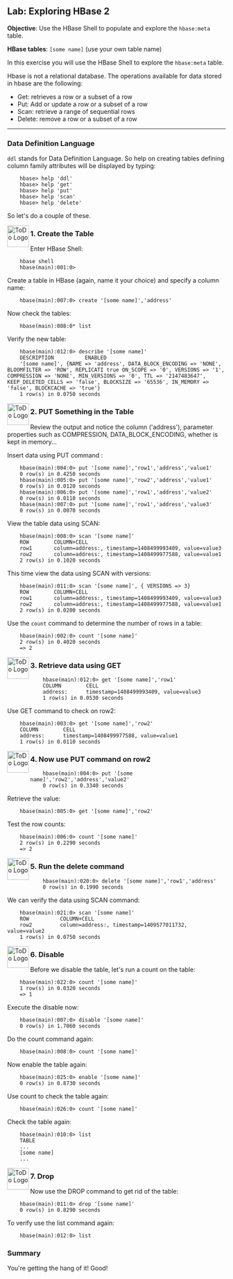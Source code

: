 ## Lab: Exploring HBase 2

**Objective**: Use the HBase Shell to populate and explore the `hbase:meta` table.

**HBase tables**:     `[some name]` (use your own table name)

In this exercise you will use the HBase Shell to explore the `hbase:meta` table.

Hbase is not a relational database. The operations available for data stored in hbase are the following:

* Get: retrieves a row or a subset of a row
* Put: Add or update a row or a subset of a row 
* Scan: retrieve a range of sequential rows 
* Delete: remove a row or a subset of a row

----

### Data Definition Language

`ddl` stands for Data Definition Language. So help on creating tables defining column family attributes will 
be displayed by typing:

```console
	hbase> help 'ddl'
	hbase> help 'get' 
	hbase> help 'put' 
	hbase> help 'scan' 
	hbase> help 'delete'
```

So let's do a couple of these.

<img src="https://user-images.githubusercontent.com/558905/40613898-7a6c70d6-624e-11e8-9178-7bde851ac7bd.png" align="left" width="50" height="50" title="ToDo Logo">
<h3>1. Create the Table</h3>

Enter HBase Shell:

```console
	hbase shell
	hbase(main):001:0>
```

Create a table in HBase (again, name it your choice) and specify a column name:

```console
	hbase(main):007:0> create '[some name]','address'
```

Now check the tables:

```console
	hbase(main):008:0* list
```

Verify the new table:

```console
	hbase(main):012:0> describe '[some name]'
	DESCRIPTION          ENABLED
	'[some name]', {NAME => 'address', DATA_BLOCK_ENCODING => 'NONE', BLOOMFILTER => 'ROW', REPLICATI true ON_SCOPE => '0', VERSIONS => '1', COMPRESSION => 'NONE', MIN_VERSIONS => '0', TTL => '2147483647', KEEP_DELETED_CELLS => 'false', BLOCKSIZE => '65536', IN_MEMORY => 'false', BLOCKCACHE => 'true'}
	1 row(s) in 0.0750 seconds
```

<img src="https://user-images.githubusercontent.com/558905/40613898-7a6c70d6-624e-11e8-9178-7bde851ac7bd.png" align="left" width="50" height="50" title="ToDo Logo">
<h3>2. PUT Something in the Table</h3>

Review the output and notice the column ('address'), parameter properties such as COMPRESSION, DATA_BLOCK_ENCODING, 
whether is kept in memory...

Insert data using PUT command :

```console
	hbase(main):004:0> put '[some name]','row1','address','value1'
	0 row(s) in 0.4250 seconds
	hbase(main):005:0> put '[some name]','row2','address','value1'
	0 row(s) in 0.0120 seconds
	hbase(main):006:0> put '[some name]','row1','address','value2'
	0 row(s) in 0.0110 seconds
	hbase(main):007:0> put '[some name]','row1','address','value3'
	0 row(s) in 0.0070 seconds
```

View the table data using SCAN:

```console
	hbase(main):008:0> scan '[some name]'
	ROW        COLUMN+CELL
	row1       column=address:, timestamp=1408499993409, value=value3
	row2       column=address:, timestamp=1408499977588, value=value1
	2 row(s) in 0.1020 seconds
```

This time view the data using SCAN with versions:

```console
	hbase(main):011:0> scan '[some name]', { VERSIONS => 3}
	ROW        COLUMN+CELL
	row1       column=address:, timestamp=1408499993409, value=value3
	row2       column=address:, timestamp=1408499977588, value=value1
	2 row(s) in 0.0200 seconds
```

Use the `count` command to determine the number of rows in a table:

```console
	hbase(main):002:0> count '[some name]'
	2 row(s) in 0.4020 seconds
	=> 2
```

<img src="https://user-images.githubusercontent.com/558905/40613898-7a6c70d6-624e-11e8-9178-7bde851ac7bd.png" align="left" width="50" height="50" title="ToDo Logo">
<h3>3. Retrieve data using GET</h3>

```console
	hbase(main):012:0> get '[some name]','row1'
	COLUMN        CELL
	address:      timestamp=1408499993409, value=value3
	1 row(s) in 0.0530 seconds
```

Use GET command to check on row2:

```console
	hbase(main):003:0> get '[some name]','row2'
	COLUMN        CELL
	address:      timestamp=1408499977588, value=value1
	1 row(s) in 0.0110 seconds
```

<img src="https://user-images.githubusercontent.com/558905/40613898-7a6c70d6-624e-11e8-9178-7bde851ac7bd.png" align="left" width="50" height="50" title="ToDo Logo">
<h3>4. Now use PUT command on row2</h3>

```console
	hbase(main):004:0> put '[some name]','row2','address','value2'
	0 row(s) in 0.3340 seconds
```

Retrieve the value:

```console
	hbase(main):005:0> get '[some name]','row2'
```

Test the row counts:

```console
	hbase(main):006:0> count '[some name]'
	2 row(s) in 0.2290 seconds
	=> 2
```

<img src="https://user-images.githubusercontent.com/558905/40613898-7a6c70d6-624e-11e8-9178-7bde851ac7bd.png" align="left" width="50" height="50" title="ToDo Logo">
<h3>5. Run the delete command</h3>

```console
	hbase(main):020:0> delete '[some name]','row1','address'
	0 row(s) in 0.1990 seconds
```

We can verify the data using SCAN command:

```console
	hbase(main):021:0> scan '[some name]'
	ROW          COLUMN+CELL
	row2         column=address:, timestamp=1409577011732, value=value2
	1 row(s) in 0.0750 seconds
```

<img src="https://user-images.githubusercontent.com/558905/40613898-7a6c70d6-624e-11e8-9178-7bde851ac7bd.png" align="left" width="50" height="50" title="ToDo Logo">
<h3>6. Disable</h3>

Before we disable the table, let's run a count on the table:

```console
	hbase(main):022:0> count '[some name]'
	1 row(s) in 0.0320 seconds
	=> 1
```

Execute the disable now:

```console
	hbase(main):007:0> disable '[some name]'
	0 row(s) in 1.7060 seconds
```

Do the count command again:

```console
	hbase(main):008:0> count '[some name]'
```

Now enable the table again:

```console
	hbase(main):025:0> enable '[some name]'
	0 row(s) in 0.8730 seconds
```

Use count to check the table again:

```console
	hbase(main):026:0> count '[some name]'
```

Check the table again:

```console
	hbase(main):010:0> list
	TABLE
	...
	[some name]
	...
```

<img src="https://user-images.githubusercontent.com/558905/40613898-7a6c70d6-624e-11e8-9178-7bde851ac7bd.png" align="left" width="50" height="50" title="ToDo Logo">
<h3>7. Drop</h3>

Now use the DROP command to get rid of the table:

```console
	hbase(main):011:0> drop '[some name]'
	0 row(s) in 0.8290 seconds
```

To verify use the list command again:

```console
	hbase(main):012:0> list
```

### Summary

You're getting the hang of it! Good!

